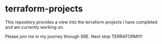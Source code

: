 # terraform-projects

This repository provides a view into the terraform projects I have completed and am currently working on. 

Please join me in my journey through SRE. Next stop TERRAFORM!!!!
